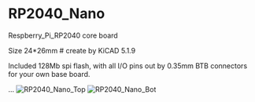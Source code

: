# RP2040_Nano
Respberry_Pi_RP2040 core board

Size 24*26mm # create by KiCAD 5.1.9

Included 128Mb spi flash, with all I/O pins out by 0.35mm BTB connectors for your own base board.

...
![RP2040_Nano_Top](https://user-images.githubusercontent.com/53251157/124057261-b6474280-da59-11eb-8db5-8eb9041ec184.png)
![RP2040_Nano_Bot](https://user-images.githubusercontent.com/53251157/124057272-b9dac980-da59-11eb-8286-2955730f6630.png)
